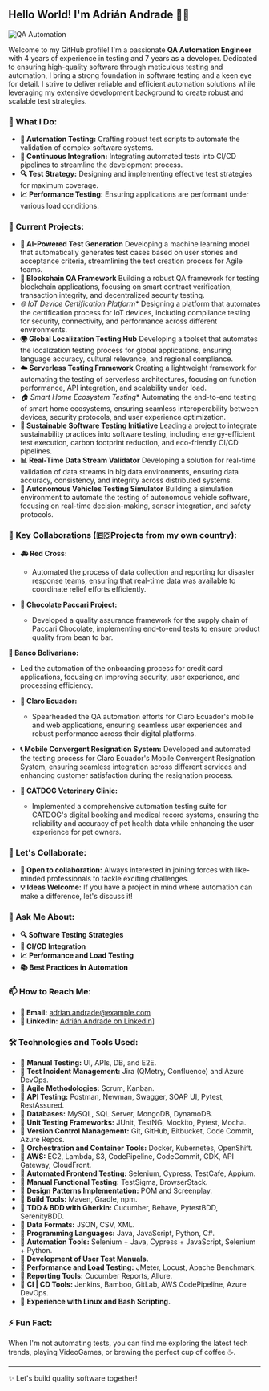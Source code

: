 ## Hello World! I'm Adrián Andrade 👨‍💻

![QA Automation](https://github.com/user-attachments/assets/d48e0979-e400-498f-af4d-46ff67aac6f2)

Welcome to my GitHub profile! I'm a passionate **QA Automation Engineer** with 4 years of experience in testing and 7 years as a developer. Dedicated to ensuring high-quality software through meticulous testing and automation, I bring a strong foundation in software testing and a keen eye for detail. I strive to deliver reliable and efficient automation solutions while leveraging my extensive development background to create robust and scalable test strategies.


### 🌟 What I Do:
- **🔧 Automation Testing:** Crafting robust test scripts to automate the validation of complex software systems.
- **🚀 Continuous Integration:** Integrating automated tests into CI/CD pipelines to streamline the development process.
- **🔍 Test Strategy:** Designing and implementing effective test strategies for maximum coverage.
- **📈 Performance Testing:** Ensuring applications are performant under various load conditions.
  
### 🚧 Current Projects:
- **🤖 AI-Powered Test Generation**
Developing a machine learning model that automatically generates test cases based on user stories and acceptance criteria, streamlining the test creation process for Agile teams.
- **🔗 Blockchain QA Framework**
Building a robust QA framework for testing blockchain applications, focusing on smart contract verification, transaction integrity, and decentralized security testing.
- *🌐 IoT Device Certification Platform**
Designing a platform that automates the certification process for IoT devices, including compliance testing for security, connectivity, and performance across different environments.
- **🌍 Global Localization Testing Hub**
Developing a toolset that automates the localization testing process for global applications, ensuring language accuracy, cultural relevance, and regional compliance.
- **☁️ Serverless Testing Framework**
Creating a lightweight framework for automating the testing of serverless architectures, focusing on function performance, API integration, and scalability under load.
- *🏠 Smart Home Ecosystem Testing**
Automating the end-to-end testing of smart home ecosystems, ensuring seamless interoperability between devices, security protocols, and user experience optimization.
- **🌱 Sustainable Software Testing Initiative**
Leading a project to integrate sustainability practices into software testing, including energy-efficient test execution, carbon footprint reduction, and eco-friendly CI/CD pipelines.
- **📊 Real-Time Data Stream Validator**
Developing a solution for real-time validation of data streams in big data environments, ensuring data accuracy, consistency, and integrity across distributed systems.
- **🚗 Autonomous Vehicles Testing Simulator**
Building a simulation environment to automate the testing of autonomous vehicle software, focusing on real-time decision-making, sensor integration, and safety protocols.


### 🌟 Key Collaborations (🇪🇨Projects from my own country):

- **🚑 Red Cross:**
   - Automated the process of data collection and reporting for disaster response teams, ensuring that real-time data was available to coordinate relief efforts efficiently.

- **🍫 Chocolate Paccari Project:**
   - Developed a quality assurance framework for the supply chain of Paccari Chocolate, implementing end-to-end tests to ensure product quality from bean to bar.

**🏦 Banco Bolivariano:**
   - Led the automation of the onboarding process for credit card applications, focusing on improving security, user experience, and processing efficiency.

- **📱 Claro Ecuador:**
   - Spearheaded the QA automation efforts for Claro Ecuador's mobile and web applications, ensuring seamless user experiences and robust performance across their digital platforms.
     
- **📞 Mobile Convergent Resignation System:** Developed and automated the testing process for Claro Ecuador's Mobile Convergent Resignation System, ensuring seamless integration across different services and enhancing customer satisfaction during the resignation process.

- **🐾 CATDOG Veterinary Clinic:**
   - Implemented a comprehensive automation testing suite for CATDOG's digital booking and medical record systems, ensuring the reliability and accuracy of pet health data while enhancing the user experience for pet owners.


### 🤝 Let's Collaborate:
- **👯 Open to collaboration:** Always interested in joining forces with like-minded professionals to tackle exciting challenges.
- **💡 Ideas Welcome:** If you have a project in mind where automation can make a difference, let's discuss it!

### 💬 Ask Me About:
- **🔍 Software Testing Strategies**
- **🚀 CI/CD Integration**
- **📈 Performance and Load Testing**
- **📚 Best Practices in Automation**

### 📫 How to Reach Me:
- **📧 Email:** [adrian.andrade@example.com](mailto:xaviline6@live.com)
- **💼 LinkedIn:** [Adrián Andrade on LinkedIn]([https://www.linkedin.com/in/adrian-andrade)]

### 🛠️ Technologies and Tools Used:
- 📌 **Manual Testing:** UI, APIs, DB, and E2E.
- 📌 **Test Incident Management:** Jira (QMetry, Confluence) and Azure DevOps.
- 📌 **Agile Methodologies:** Scrum, Kanban.
- 📌 **API Testing:** Postman, Newman, Swagger, SOAP UI, Pytest, RestAssured.
- 📌 **Databases:** MySQL, SQL Server, MongoDB, DynamoDB.
- 📌 **Unit Testing Frameworks:** JUnit, TestNG, Mockito, Pytest, Mocha.
- 📌 **Version Control Management:** Git, GitHub, Bitbucket, Code Commit, Azure Repos.
- 📌 **Orchestration and Container Tools:** Docker, Kubernetes, OpenShift.
- 📌 **AWS:** EC2, Lambda, S3, CodePipeline, CodeCommit, CDK, API Gateway, CloudFront.
- 📌 **Automated Frontend Testing:** Selenium, Cypress, TestCafe, Appium.
- 📌 **Manual Functional Testing:** TestSigma, BrowserStack.
- 📌 **Design Patterns Implementation:** POM and Screenplay.
- 📌 **Build Tools:** Maven, Gradle, npm.
- 📌 **TDD & BDD with Gherkin:** Cucumber, Behave, PytestBDD, SerenityBDD.
- 📌 **Data Formats:** JSON, CSV, XML.
- 📌 **Programming Languages:** Java, JavaScript, Python, C#.
- 📌 **Automation Tools:** Selenium + Java, Cypress + JavaScript, Selenium + Python.
- 📌 **Development of User Test Manuals.**
- 📌 **Performance and Load Testing:** JMeter, Locust, Apache Benchmark.
- 📌 **Reporting Tools:** Cucumber Reports, Allure.
- 📌 **CI | CD Tools:** Jenkins, Bamboo, GitLab, AWS CodePipeline, Azure DevOps.
- 📌 **Experience with Linux and Bash Scripting.**

### ⚡ Fun Fact:
When I'm not automating tests, you can find me exploring the latest tech trends, playing VideoGames, or brewing the perfect cup of coffee ☕.

---

✨ Let's build quality software together!
